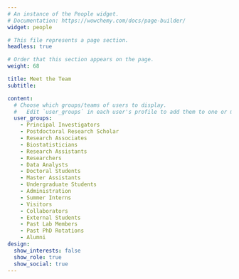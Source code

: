 ```yaml
---
# An instance of the People widget.
# Documentation: https://wowchemy.com/docs/page-builder/
widget: people

# This file represents a page section.
headless: true

# Order that this section appears on the page.
weight: 68

title: Meet the Team
subtitle:

content:
  # Choose which groups/teams of users to display.
  #   Edit `user_groups` in each user's profile to add them to one or more of these groups.
  user_groups:
    - Principal Investigators
    - Postdoctoral Research Scholar
    - Research Associates
    - Biostatisticians
    - Research Assistants
    - Researchers
    - Data Analysts
    - Doctoral Students
    - Master Assistants
    - Undergraduate Students
    - Administration
    - Summer Interns
    - Visitors
    - Collaborators
    - External Students
    - Past Lab Members
    - Past PhD Rotations
    - Alumni
design:
  show_interests: false
  show_role: true
  show_social: true
---
```

